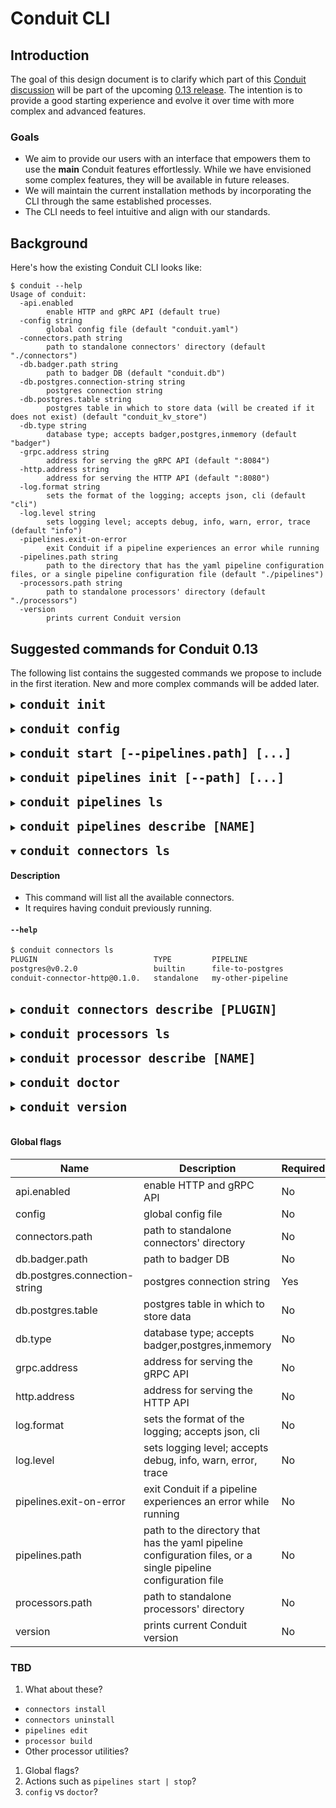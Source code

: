# Conduit CLI

## Introduction

The goal of this design document is to clarify which part of this [Conduit discussion](https://github.com/ConduitIO/conduit/discussions/1642) will be part of the upcoming [0.13 release](https://github.com/ConduitIO/conduit/milestone/15). The intention is to provide a good starting experience and evolve it over time with more complex and advanced features.

### Goals

- We aim to provide our users with an interface that empowers them to use the **main** Conduit features effortlessly. While we have envisioned some complex features, they will be available in future releases.
- We will maintain the current installation methods by incorporating the CLI through the same established processes.
- The CLI needs to feel intuitive and align with our standards.

## Background

Here's how the existing Conduit CLI looks like:

```shell
$ conduit --help
Usage of conduit:
  -api.enabled
    	enable HTTP and gRPC API (default true)
  -config string
    	global config file (default "conduit.yaml")
  -connectors.path string
    	path to standalone connectors' directory (default "./connectors")
  -db.badger.path string
    	path to badger DB (default "conduit.db")
  -db.postgres.connection-string string
    	postgres connection string
  -db.postgres.table string
    	postgres table in which to store data (will be created if it does not exist) (default "conduit_kv_store")
  -db.type string
    	database type; accepts badger,postgres,inmemory (default "badger")
  -grpc.address string
    	address for serving the gRPC API (default ":8084")
  -http.address string
    	address for serving the HTTP API (default ":8080")
  -log.format string
    	sets the format of the logging; accepts json, cli (default "cli")
  -log.level string
    	sets logging level; accepts debug, info, warn, error, trace (default "info")
  -pipelines.exit-on-error
    	exit Conduit if a pipeline experiences an error while running
  -pipelines.path string
    	path to the directory that has the yaml pipeline configuration files, or a single pipeline configuration file (default "./pipelines")
  -processors.path string
    	path to standalone processors' directory (default "./processors")
  -version
    	prints current Conduit version
```

## Suggested commands for Conduit 0.13

The following list contains the suggested commands we propose to include in the first iteration. New and more complex commands will be added later.

<details>
<summary><code style="font-size: 19px; font-weight:bold;">conduit init</code></summary>

#### Description

- This command will initialize a Conduit working environment. 
- It does not require having conduit running.
- It won't require flags or arguments.
- Additional flags could be provided to specify the path.

#### Flags

|Flag name | Description | Required  | Default  |
|---|---|---|---|
| path  |  Where to initialize Conduit | No | `.` (current directory) |

#### `--help`

```bash
$ conduit init [--path PATH]

EXAMPLES
  $ conduit init
  $ conduit init --path ~/code/conduit-dir
```

</details>

<br/>

<details>
<summary><code style="font-size: 19px; font-weight:bold;">conduit config</code></summary>

#### Description

- This command will output the [Conduit configuration](https://github.com/ConduitIO/conduit/blob/05dbc275a724526f02779abb47b0ecc53f711485/pkg/conduit/config.go#L34) based on the default values and the user's configured settings that Conduit would use.
- It does not require having conduit running.


#### `--help`

```bash
$ conduit config
```

</details>

<br/>

<details>
<summary><code style="font-size: 19px; font-weight:bold;">conduit start [--pipelines.path] [...]</code></summary>

#### Description

- This command will start Conduit with all the configured pipelines, connectors, etc.
- It is equivalent to the current `conduit` command.

#### Flags

| Name | Description | Required | Default Value |
|------|-------------|----------|---------------|
| api.enabled | enable HTTP and gRPC API | No | true |
| config | global config file | No | "conduit.yaml" |
| connectors.path | path to standalone connectors' directory | No | "./connectors" |
| db.badger.path | path to badger DB | No | "conduit.db" |
| db.postgres.connection-string | postgres connection string | Yes |  |
| db.postgres.table | postgres table in which to store data | No | "conduit_kv_store" |
| db.type | database type; accepts badger,postgres,inmemory | No | "badger" |
| grpc.address | address for serving the gRPC API | No | ":8084" |
| http.address | address for serving the HTTP API | No | ":8080" |
| log.format | sets the format of the logging; accepts json, cli | No | "cli" |
| log.level | sets logging level; accepts debug, info, warn, error, trace | No | "info" |
| pipelines.exit-on-error | exit Conduit if a pipeline experiences an error while running | No |  |
| pipelines.path | path to the directory that has the yaml pipeline configuration files, or a single pipeline configuration file | No | "./pipelines" |
| processors.path | path to standalone processors' directory | No | "./processors" |
| version | prints current Conduit version | No |  |


#### `--help`

```bash
$ conduit start
```
</details>

<br/>

<details>
<summary><code style="font-size: 19px; font-weight:bold;">conduit pipelines init [--path] [...]</code></summary>

#### Description

- This command will initialize a pipeline.
- It does not require having conduit running.

#### Flags

| Name | Description | Required | Default Value |
|------|-------------|----------|---------------|
| path  |  Where to initialize a new pipeline | No | `.` (current directory) |

#### `--help`

```bash
$ conduit pipelines init
$ conduit pipelines init my-first-pipeline
```
</details>

<br/>

<details>
<summary><code style="font-size: 19px; font-weight:bold;">conduit pipelines ls</code></summary>

#### Description

- This command will list the running pipelines.
- It requires having conduit previously running.

#### `--help`

```bash
$ conduit pipelines ls
```
</details>

<br/>

<details>
<summary><code style="font-size: 19px; font-weight:bold;">conduit pipelines describe [NAME]</code></summary>

#### Description

- This command will describe the topology of the pipeline.
- It requires having conduit previously running.
- It requires the pipeline name as argument.

#### Arguments

| Name | Description | Required | Default Value |
|------|-------------|----------|---------------|
| name  |  pipeline name to describe | Yes | |


#### `--help`

```bash
$ conduit pipelines describe [NAME]

EXAMPLE:

$ conduit pipelines describe my-pipeline
Source: kafka
  Processor: avro.encode
Destination: kafka
```
</details>

<br/>

<details open>
<summary><code style="font-size: 19px; font-weight:bold;">conduit connectors ls</code></summary>

#### Description

- This command will list all the available connectors.
- It requires having conduit previously running.

#### `--help`

```bash
$ conduit connectors ls
PLUGIN                          TYPE         PIPELINE
postgres@v0.2.0	                builtin      file-to-postgres
conduit-connector-http@0.1.0.   standalone   my-other-pipeline
```
</details>

<br/>

<details>
<summary><code style="font-size: 19px; font-weight:bold;">conduit connectors describe [PLUGIN]</code></summary>

#### Description

- This command will describe the connector configuration available.
- It requires having conduit previously running.

#### Arguments

| Name | Description | Required | Default Value |
|------|-------------|----------|---------------|
| plugin  |  plugin name and version | Yes | |


#### `--help`

```bash
$ conduit connnectors describe [PLUGIN]

EXAMPLE:

$ conduit connectors describe conduit-connector-http@0.1.0
NAME   DESCRIPTION                       REQUIRED  DEFAULT VALUE	EXAMPLE
url    HTTP URL to send requests to.     true		                  https://...
...
```
</details>

<br/>

<details>
<summary><code style="font-size: 19px; font-weight:bold;">conduit processors ls</code></summary>

#### Description

- This command will list all the available processors.
- It requires having conduit previously running.

#### `--help`

```bash
$ conduit processors ls
NAME			    TYPE      PIPELINE
avro.decode 	builtin   my-pipeline
avro.encode		builtin   my-pipeline
base64.decode	builtin   my-other-pipeline
```
</details>
<br/>

<details>
<summary><code style="font-size: 19px; font-weight:bold;">conduit processor describe [NAME]</code></summary>

#### Description

- This command will describe the processor configuration available.
- It requires having conduit previously running.
- It requires the processor name as argument.

#### Arguments

| Name | Description | Required | Default Value |
|------|-------------|----------|---------------|
| name  |  processor name | Yes | |


#### `--help`

```bash
$ conduit processor describe [NAME]

EXAMPLE:

$ conduit connectors describe avro.decode
# auth.basic.password
type: string
description: This option is required if auth.basic.username contains a value. If both auth.basic.username and auth.basic.password are empty basic authentication is disabled.

# auth.basic.username
type: string
...
```
</details>

<br/>

<details>
<summary><code style="font-size: 19px; font-weight:bold;">conduit doctor</code></summary>

#### Description

- This will check whether there’s a more up to date version of conduit and if some connectors / processors could also be updated.
- It requires having conduit previously running.

#### `--help`

```bash
$ conduit doctor
# returns version, checks if there's a newer version of conduit, plugin versions, etc.
```
</details>

<br/>

<details>
<summary><code style="font-size: 19px; font-weight:bold;">conduit version</code></summary>

#### Description

- This will return the existing Conduit version.
- It requires having conduit previously running.

#### `--help`

```bash
$ conduit version
```
</details>

<br/>

#### Global flags

| Name | Description | Required | Default Value |
|------|-------------|----------|---------------|
| api.enabled | enable HTTP and gRPC API | No | true |
| config | global config file | No | "conduit.yaml" |
| connectors.path | path to standalone connectors' directory | No | "./connectors" |
| db.badger.path | path to badger DB | No | "conduit.db" |
| db.postgres.connection-string | postgres connection string | Yes |  |
| db.postgres.table | postgres table in which to store data | No | "conduit_kv_store" |
| db.type | database type; accepts badger,postgres,inmemory | No | "badger" |
| grpc.address | address for serving the gRPC API | No | ":8084" |
| http.address | address for serving the HTTP API | No | ":8080" |
| log.format | sets the format of the logging; accepts json, cli | No | "cli" |
| log.level | sets logging level; accepts debug, info, warn, error, trace | No | "info" |
| pipelines.exit-on-error | exit Conduit if a pipeline experiences an error while running | No |  |
| pipelines.path | path to the directory that has the yaml pipeline configuration files, or a single pipeline configuration file | No | "./pipelines" |
| processors.path | path to standalone processors' directory | No | "./processors" |
| version | prints current Conduit version | No |  |


### TBD

1. What about these?
- `connectors install`
- `connectors uninstall`
- `pipelines edit`  
- `processor build`
- Other processor utilities?
1. Global flags?
1. Actions such as `pipelines start | stop`?
1. `config` vs `doctor`? 
